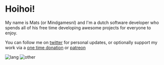 # Hoihoi!
My name is Mats (or Mindgamesnl) and I'm a dutch software developer who spends all of his free time developing awesome projects for everyone to enjoy.

You can follow me on [twitter](https://twitter.com/Mindgamesnl) for personal updates, or optionally support my work via a [one time donation](https://donate.craftmend.com/) or [patreon](https://www.patreon.com/mindgamesnl)

![lang](https://github-readme-stats.vercel.app/api/top-langs/?username=Mindgamesnl&layout=compact&show_icons=true&count_private=true) ![other](https://github-readme-stats.vercel.app/api?username=Mindgamesnl&show_icons=true&include_all_commits=true&show_icons=true&count_private=true)
